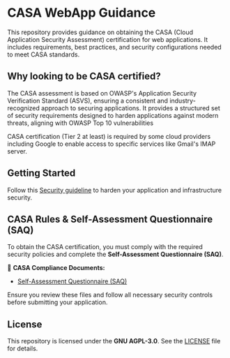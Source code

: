 # CASA WebApp Guidance  

This repository provides guidance on obtaining the CASA (Cloud Application Security Assessment) certification for web applications. It includes requirements, best practices, and security configurations needed to meet CASA standards.

## Why looking to be CASA certified?  

The CASA assessment is based on OWASP's Application Security Verification Standard (ASVS), ensuring a consistent and industry-recognized approach to securing applications. It provides a structured set of security requirements designed to harden applications against modern threats, aligning with OWASP Top 10 vulnerabilities

CASA certification (Tier 2 at least) is required by some cloud providers including Google to enable access to specific services like Gmail's IMAP server.

## Getting Started  

Follow this [Security guideline](https://github.com/ankaboot-source/casa-webapp-guide/tree/main/docs/SECURITY.md) to harden your application and infrastructure security.

## CASA Rules & Self-Assessment Questionnaire (SAQ)  

To obtain the CASA certification, you must comply with the required security policies and complete the **Self-Assessment Questionnaire (SAQ)**.

📄 **CASA Compliance Documents:**
- [Self-Assessment Questionnaire (SAQ)](https://github.com/ankaboot-source/TAC-SAQ.ods) 

Ensure you review these files and follow all necessary security controls before submitting your application.

## License  
This repository is licensed under the **GNU AGPL-3.0**. See the [LICENSE](https://github.com/ankaboot-source/LICENSE) file for details.

